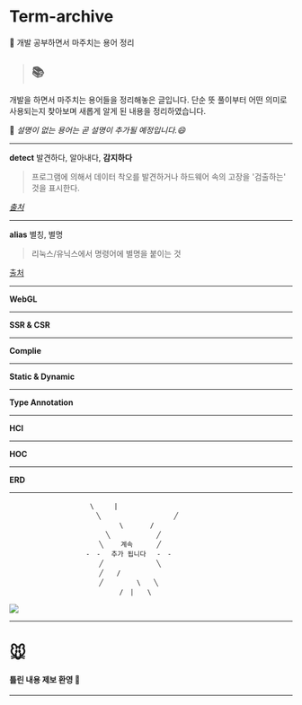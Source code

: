 # Term-archive
📁 개발 공부하면서 마주치는 용어 정리
<br/>
>## 📚
개발을 하면서 마주치는 용어들을 정리해놓은 글입니다.
단순 뜻 풀이부터 어떤 의미로 사용되는지 찾아보며
새롭게 알게 된 내용을 정리하였습니다.
>
💬 _설명이 없는 용어는 곧 설명이 추가될 예정입니다.😄_

---

**detect**
발견하다, 알아내다, **감지하다**
>프로그램에 의해서 데이터 착오를 발견하거나 하드웨어 속의 고장을 '검출하는' 것을 표시한다.

_[출처](https://terms.naver.com/entry.naver?docId=820633&cid=50376&categoryId=50376)_

---

**alias**
별칭, 별명
> 리눅스/유닉스에서 명령어에 별명을 붙이는 것

[출처](https://ko.wikipedia.org/wiki/Alias_(%EB%AA%85%EB%A0%B9%EC%96%B4))


---

**WebGL**

---

**SSR & CSR**

---

**Complie**

---

**Static & Dynamic**

---

**Type Annotation**

---

**HCI**

---

**HOC**

---

**ERD**

---
```
                    \　　　|
                   　 ╲　　　　　　　　　　　╱
                   　　　　　\　　　　/
　                   　　╲　　　　　　　╱
                   　　╲　　 계속 　　　╱
                   -　-　 추가 됩니다 　-　-
                   　　╱　　　　　　　　╲
                  　　 ╱　　/
                   　　╱　　　　　\　　╲
             　　　      　　/　|　　\

```
![](https://velog.velcdn.com/images/mudidu/post/4bcd283c-9d1d-4608-83c0-3a9f270eba24/image.png)

---

# 🐭
#### 틀린 내용 제보 환영 🥹

---
